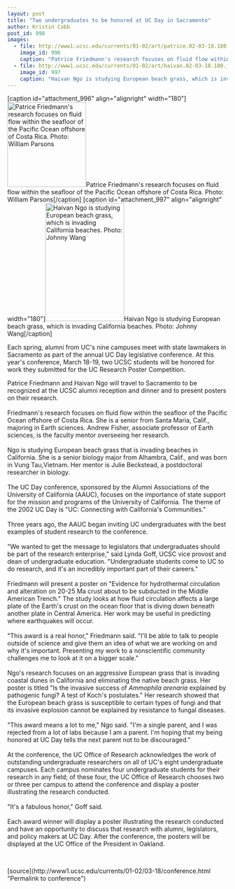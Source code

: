 ```yaml
---
layout: post
title: "Two undergraduates to be honored at UC Day in Sacramento"
author: Kristin Cobb 
post_id: 998
images:
  - file: http://www1.ucsc.edu/currents/01-02/art/patrice.02-03-18.180.jpg
    image_id: 996
    caption: "Patrice Friedmann's research focuses on fluid flow within the seafloor of the Pacific Ocean offshore of Costa Rica. Photo: William Parsons"
  - file: http://www1.ucsc.edu/currents/01-02/art/haivan.02-03-18.180.jpg
    image_id: 997
    caption: "Haivan Ngo is studying European beach grass, which is invading California beaches. Photo: Johnny Wang"
---
```


[caption id="attachment_996" align="alignright" width="180"]<a href="http://localhost/mysite/wp-content/uploads/2002/03/patrice.02-03-18.180.jpg"><img class="size-full wp-image-996" src="http://localhost/mysite/wp-content/uploads/2002/03/patrice.02-03-18.180.jpg" alt="Patrice Friedmann's research focuses on fluid flow within the seafloor of the Pacific Ocean offshore of Costa Rica. Photo: William Parsons" width="180" height="194" /></a>Patrice Friedmann's research focuses on fluid flow within the seafloor of the Pacific Ocean offshore of Costa Rica. Photo: William Parsons[/caption]
[caption id="attachment_997" align="alignright" width="180"]<a href="http://localhost/mysite/wp-content/uploads/2002/03/haivan.02-03-18.180.jpg"><img class="size-full wp-image-997" src="http://localhost/mysite/wp-content/uploads/2002/03/haivan.02-03-18.180.jpg" alt="Haivan Ngo is studying European beach grass, which is invading California beaches. Photo: Johnny Wang" width="180" height="270" /></a>Haivan Ngo is studying European beach grass, which is invading California beaches. Photo: Johnny Wang[/caption]
<p>
  Each spring, alumni from UC's nine campuses meet with state lawmakers in Sacramento as part of the annual UC Day legislative conference. At this year's conference, March 18-19, two UCSC students will be honored for work they submitted for the UC Research Poster Competition.
</p>Patrice Friedmann and Haivan Ngo will travel to Sacramento to be recognized at the UCSC alumni reception and dinner and to present posters on their research.<br>
<br>
Friedmann's research focuses on fluid flow within the seafloor of the Pacific Ocean offshore of Costa Rica. She is a senior from Santa Maria, Calif., majoring in Earth sciences. Andrew Fisher, associate professor of Earth sciences, is the faculty mentor overseeing her research.<br>
<br>
Ngo is studying European beach grass that is invading beaches in California. She is a senior biology major from Alhambra, Calif., and was born in Vung Tau,Vietnam. Her mentor is Julie Beckstead, a postdoctoral researcher in biology.<br>
<br>
The UC Day conference, sponsored by the Alumni Associations of the University of California (AAUC), focuses on the importance of state support for the mission and programs of the University of California. The theme of the 2002 UC Day is "UC: Connecting with California's Communities."<br>
<br>
Three years ago, the AAUC began inviting UC undergraduates with the best examples of student research to the conference.<br>
<br>
"We wanted to get the message to legislators that undergraduates should be part of the research enterprise," said Lynda Goff, UCSC vice provost and dean of undergraduate education. "Undergraduate students come to UC to do research, and it's an incredibly important part of their careers."<br>
<br>
Friedmann will present a poster on "Evidence for hydrothermal circulation and alteration on 20-25 Ma crust about to be subducted in the Middle American Trench." The study looks at how fluid circulation affects a large plate of the Earth's crust on the ocean floor that is diving down beneath another plate in Central America. Her work may be useful in predicting where earthquakes will occur.<br>
<br>
"This award is a real honor," Friedmann said. "I'll be able to talk to people outside of science and give them an idea of what we are working on and why it's important. Presenting my work to a nonscientific community challenges me to look at it on a bigger scale."<br>
<br>
Ngo's research focuses on an aggressive European grass that is invading coastal dunes in California and eliminating the native beach grass. Her poster is titled "Is the invasive success of <i>Ammophila arenaria</i> explained by pathogenic fungi? A test of Koch's postulates." Her research showed that the European beach grass is susceptible to certain types of fungi and that its invasive explosion cannot be explained by resistance to fungal diseases.<br>
<br>
"This award means a lot to me," Ngo said. "I'm a single parent, and I was rejected from a lot of labs because I am a parent. I'm hoping that my being honored at UC Day tells the next parent not to be discouraged."<br>
<br>
At the conference, the UC Office of Research acknowledges the work of outstanding undergraduate researchers on all of UC's eight undergraduate campuses. Each campus nominates four undergraduate students for their research in any field; of these four, the UC Office of Research chooses two or three per campus to attend the conference and display a poster illustrating the research conducted.<br>
<br>
"It's a fabulous honor," Goff said.<br>
<br>
Each award winner will display a poster illustrating the research conducted and have an opportunity to discuss that research with alumni, legislators, and policy makers at UC Day. After the conference, the posters will be displayed at the UC Office of the President in Oakland.
<p>
  <br>

</p>
<p>

</p>
[source](http://www1.ucsc.edu/currents/01-02/03-18/conference.html "Permalink to conference")
